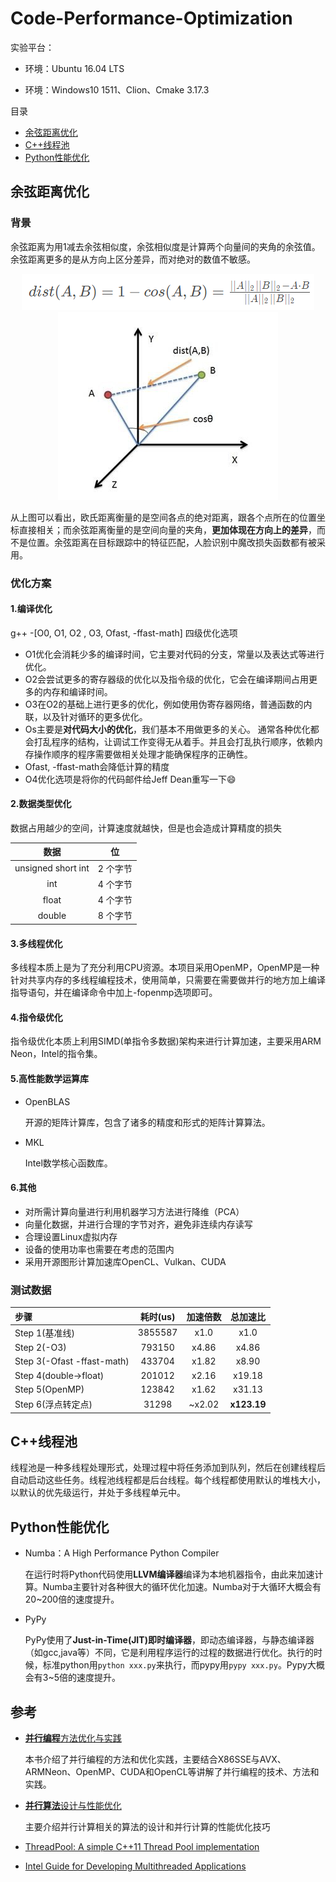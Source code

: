 # Code-Performance-Optimization

实验平台：

* 环境：Ubuntu 16.04 LTS

* 环境：Windows10 1511、Clion、Cmake 3.17.3


目录

- [余弦距离优化](#余弦距离优化)
- [C++线程池](#C++线程池)
- [Python性能优化](#Python性能优化)

## 余弦距离优化

### 背景

余弦距离为用1减去余弦相似度，余弦相似度是计算两个向量间的夹角的余弦值。余弦距离更多的是从方向上区分差异，而对绝对的数值不敏感。

<div align=center><img src ="image/image-20200815140237609.png"/></div>

<div align=center><img src ="image/28144620-472e8bf7a2a04e3f9d38dad02e2b00ee.jpg"/></div>

从上图可以看出，欧氏距离衡量的是空间各点的绝对距离，跟各个点所在的位置坐标直接相关；而余弦距离衡量的是空间向量的夹角，**更加体现在方向上的差异**，而不是位置。余弦距离在目标跟踪中的特征匹配，人脸识别中魔改损失函数都有被采用。

### 优化方案

#### 1.编译优化

g++ -[O0, O1, O2 , O3, Ofast, -ffast-math] 四级优化选项

- O1优化会消耗少多的编译时间，它主要对代码的分支，常量以及表达式等进行优化。 
- O2会尝试更多的寄存器级的优化以及指令级的优化，它会在编译期间占用更多的内存和编译时间。 
- O3在O2的基础上进行更多的优化，例如使用伪寄存器网络，普通函数的内联，以及针对循环的更多优化。 
- Os主要是**对代码大小的优化**，我们基本不用做更多的关心。 通常各种优化都会打乱程序的结构，让调试工作变得无从着手。并且会打乱执行顺序，依赖内存操作顺序的程序需要做相关处理才能确保程序的正确性。 
- Ofast, -ffast-math会降低计算的精度
- O4优化选项是将你的代码邮件给Jeff Dean重写一下:smile:

#### 2.数据类型优化

数据占用越少的空间，计算速度就越快，但是也会造成计算精度的损失

|        数据        |    位    |
| :----------------: | :------: |
| unsigned short int | 2 个字节 |
|        int         | 4 个字节 |
|       float        | 4 个字节 |
|       double       | 8 个字节 |

#### 3.多线程优化

多线程本质上是为了充分利用CPU资源。本项目采用OpenMP，OpenMP是一种针对共享内存的多线程编程技术，使用简单，只需要在需要做并行的地方加上编译指导语句，并在编译命令中加上-fopenmp选项即可。

#### 4.指令级优化

指令级优化本质上利用SIMD(单指令多数据)架构来进行计算加速，主要采用ARM Neon，Intel的指令集。

#### 5.高性能数学运算库

* OpenBLAS

  开源的矩阵计算库，包含了诸多的精度和形式的矩阵计算算法。

* MKL

  Intel数学核心函数库。

#### 6.其他

* 对所需计算向量进行利用机器学习方法进行降维（PCA）
* 向量化数据，并进行合理的字节对齐，避免非连续内存读写
* 合理设置Linux虚拟内存
* 设备的使用功率也需要在考虑的范围内
* 采用开源图形计算加速库OpenCL、Vulkan、CUDA

### 测试数据

| 步骤                       | 耗时(us) | 加速倍数 |  总加速比   |
| :------------------------- | :------: | :------: | :---------: |
| Step 1(基准线)             | 3855587  |   x1.0   |    x1.0     |
| Step 2(-O3)                |  793150  |  x4.86   |    x4.86    |
| Step 3(-Ofast -ffast-math) |  433704  |  x1.82   |    x8.90    |
| Step 4(double->float)      |  201012  |  x2.16   |   x19.18    |
| Step 5(OpenMP)             |  123842  |  x1.62   |   x31.13    |
| Step 6(浮点转定点)         |  31298   |  ~x2.02  | **x123.19** |

## C++线程池

线程池是一种多线程处理形式，处理过程中将任务添加到队列，然后在创建线程后自动启动这些任务。线程池线程都是后台线程。每个线程都使用默认的堆栈大小，以默认的优先级运行，并处于多线程单元中。

## Python性能优化

* Numba：A High Performance Python Compiler

  在运行时将Python代码使用**LLVM编译器**编译为本地机器指令，由此来加速计算。Numba主要针对各种很大的循环优化加速。Numba对于大循环大概会有20~200倍的速度提升。
  
* PyPy

  PyPy使用了**Just-in-Time(JIT)即时编译器**，即动态编译器，与静态编译器（如gcc,java等）不同，它是利用程序运行的过程的数据进行优化。执行的时候，标准python用`python xxx.py`来执行，而pypy用`pypy xxx.py`。Pypy大概会有3~5倍的速度提升。

## 参考

* [**并行编程**方法优化与实践](https://book.douban.com/subject/26600702/)

  本书介绍了并行编程的方法和优化实践，主要结合X86SSE与AVX、ARMNeon、OpenMP、CUDA和OpenCL等讲解了并行编程的技术、方法和实践。

* [**并行算法**设计与性能优化](https://book.douban.com/subject/26413096/)

  主要介绍并行计算相关的算法的设计和并行计算的性能优化技巧
  
* [ThreadPool: A simple C++11 Thread Pool implementation](https://github.com/progschj/ThreadPool)

* [Intel Guide for Developing Multithreaded Applications](https://software.intel.com/content/www/us/en/develop/articles/intel-guide-for-developing-multithreaded-applications.html)

